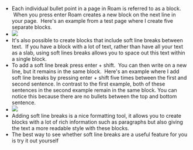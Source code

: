 - Each individual bullet point in a page in Roam is referred to as a block.  When you press enter Roam creates a new block on the next line in your page.  Here's an example from a test page where I create five separate blocks.
- ![](https://s3.amazonaws.com/cdn.freshdesk.com/data/helpdesk/attachments/production/64001916149/original/e94i3GMtvW2xgqkj42JQP1KtV5M4yHYawQ.gif?1597887885)
- It's also possible to create blocks that include soft line breaks between text.  If you have a block with a lot of text, rather than have all your text as a slab, using soft lines breaks allows you to space out this text within a single block.
- To add a soft line break press enter + shift.  You can then write on a new line, but it remains in the same block.  Here's an example where I add soft line breaks by pressing enter + shift five times between the first and second sentence. In contrast to the first example, both of these sentences in the second example remain in the same block. You can notice this because there are no bullets between the top and bottom sentence.
- ![](https://s3.amazonaws.com/cdn.freshdesk.com/data/helpdesk/attachments/production/64001917960/original/NDHp7Y48v_0YTBpzRgivRN1Ef7AuhRgL_w.gif?1597894336)
- Adding soft line breaks is a nice formatting tool, it allows you to create blocks with a lot of rich information such as paragraphs but also giving the text a more readable style with these blocks.
- The best way to see whether soft line breaks are a useful feature for you is try it out yourself